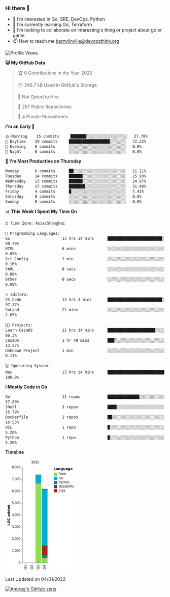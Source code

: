 ### Hi there 👋

- 👀 I’m interested in Go, SRE, DevOps, Python
- 🌱 I’m currently learning Go, Terraform
- 👯 I’m looking to collaborate on interesting's thing or project about go or game
- 📫 How to reach me bernylinville@devopsthink.org

<!--START_SECTION:waka-->
![Profile Views](http://img.shields.io/badge/Profile%20Views-0-blue)

**🐱 My GitHub Data** 

> 🏆 0 Contributions in the Year 2022
 > 
> 📦 346.7 kB Used in GitHub's Storage 
 > 
> 🚫 Not Opted to Hire
 > 
> 📜 257 Public Repositories 
 > 
> 🔑 4 Private Repositories  
 > 
**I'm an Early 🐤** 

```text
🌞 Morning    15 commits     ███████░░░░░░░░░░░░░░░░░░   27.78% 
🌆 Daytime    39 commits     ██████████████████░░░░░░░   72.22% 
🌃 Evening    0 commits      ░░░░░░░░░░░░░░░░░░░░░░░░░   0.0% 
🌙 Night      0 commits      ░░░░░░░░░░░░░░░░░░░░░░░░░   0.0%

```
📅 **I'm Most Productive on Thursday** 

```text
Monday       6 commits      ██░░░░░░░░░░░░░░░░░░░░░░░   11.11% 
Tuesday      14 commits     ██████░░░░░░░░░░░░░░░░░░░   25.93% 
Wednesday    13 commits     ██████░░░░░░░░░░░░░░░░░░░   24.07% 
Thursday     17 commits     ███████░░░░░░░░░░░░░░░░░░   31.48% 
Friday       4 commits      █░░░░░░░░░░░░░░░░░░░░░░░░   7.41% 
Saturday     0 commits      ░░░░░░░░░░░░░░░░░░░░░░░░░   0.0% 
Sunday       0 commits      ░░░░░░░░░░░░░░░░░░░░░░░░░   0.0%

```


📊 **This Week I Spent My Time On** 

```text
⌚︎ Time Zone: Asia/Shanghai

💬 Programming Languages: 
Go                       13 hrs 14 mins      ████████████████████████░   98.79% 
HTML                     6 mins              ░░░░░░░░░░░░░░░░░░░░░░░░░   0.85% 
Git Config               1 min               ░░░░░░░░░░░░░░░░░░░░░░░░░   0.16% 
YAML                     0 secs              ░░░░░░░░░░░░░░░░░░░░░░░░░   0.08% 
Other                    0 secs              ░░░░░░░░░░░░░░░░░░░░░░░░░   0.08%

🔥 Editors: 
VS Code                  13 hrs 3 mins       ████████████████████████░   97.37% 
GoLand                   21 mins             ░░░░░░░░░░░░░░░░░░░░░░░░░   2.63%

🐱‍💻 Projects: 
Learn-CasaOS             11 hrs 34 mins      █████████████████████░░░░   86.3% 
CasaOS                   1 hr 49 mins        ███░░░░░░░░░░░░░░░░░░░░░░   13.57% 
Unknown Project          1 min               ░░░░░░░░░░░░░░░░░░░░░░░░░   0.13%

💻 Operating System: 
Mac                      13 hrs 24 mins      █████████████████████████   100.0%

```

**I Mostly Code in Go** 

```text
Go                       11 repos            ██████████████░░░░░░░░░░░   57.89% 
Shell                    3 repos             ████░░░░░░░░░░░░░░░░░░░░░   15.79% 
Dockerfile               2 repos             ██░░░░░░░░░░░░░░░░░░░░░░░   10.53% 
HCL                      1 repo              █░░░░░░░░░░░░░░░░░░░░░░░░   5.26% 
Python                   1 repo              █░░░░░░░░░░░░░░░░░░░░░░░░   5.26%

```


**Timeline**

![Chart not found](https://raw.githubusercontent.com/bernylinville/bernylinville/main/charts/bar_graph.png) 


 Last Updated on 04/01/2022
<!--END_SECTION:waka-->

[![Anurag's GitHub stats](https://github-readme-stats.vercel.app/api?username=bernylinville)](https://github.com/anuraghazra/github-readme-stats)


<!--
**kylechou-dunk/kylechou-dunk** is a ✨ _special_ ✨ repository because its `README.md` (this file) appears on your GitHub profile.

Here are some ideas to get you started:

- 🔭 I’m currently working on ...
- 🌱 I’m currently learning ...
- 👯 I’m looking to collaborate on ...
- 🤔 I’m looking for help with ...
- 💬 Ask me about ...
- 📫 How to reach me: ...
- 😄 Pronouns: ...
- ⚡ Fun fact: ...
-->
